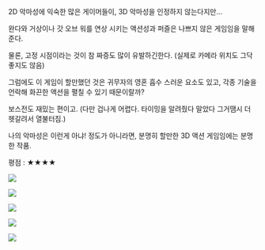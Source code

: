 2D 악마성에 익숙한 많은 게이머들이, 3D 악마성을 인정하지 않는다지만…

완다와 거상이나 갓 오브 워를 연상 시키는 액션성과 퍼즐은 나쁘지 않은 게임임을 말해준다.

물론, 고정 시점이라는 것이 참 짜증도 많이 유발하긴한다. (실제로 카메라 위치도 그닥 좋지도 않음)

그럼에도 이 게임이 할만했던 것은 귀무자의 영혼 흡수 스러운 요소도 있고, 각종 기술을 언락해 화끈한 액션을 펼칠 수 있기 때문이랄까?

보스전도 재밌는 편이고. (다만 겁나게 어렵다. 타이밍을 알려줬다 말았다 그거땜시 더 헷갈려서 열불터짐.)

나의 악마성은 이런게 아냐! 정도가 아니라면, 분명히 할만한 3D 액션 게임임에는 분명한 작품.

평점 : ★★★★

![](./0.jpg)

![](./1.jpg)

![](./2.jpg)

![](./3.jpg)

![](./4.jpg)
